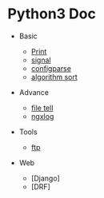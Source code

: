 # Python3 Doc

- Basic
	- [Print](./basic/print)
	- [signal](./basic/signal)
	- [configparse](./basic/configparse)
	- [algorithm sort](./basic/sort/)
- Advance
	- [file tell](./advance/file/)
	- [ngxlog](./advance/ngxlog/)
- Tools
	- [ftp](./tools/ftp.md)

- Web
    - [Django]
    - [DRF]
